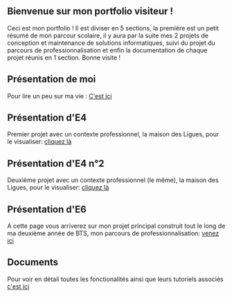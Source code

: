 ## Bienvenue sur mon portfolio visiteur !

Ceci est mon portfolio ! Il est diviser en 5 sections, la première est un petit résumé de mon parcour scolaire, il y aura par la suite mes 2 projets de conception et maintenance de solutions informatiques, suivi du projet du parcours de professionnalisation et enfin la documentation de chaque projet réunis en 1 section. Bonne visite !


## Présentation de moi

Pour lire un peu sur ma vie : [C'est ici](moi/moi.md)

## Présentation d'E4

Premier projet avec un contexte professionnel, la maison des Ligues, pour le visualiser: [cliquez là](e4ipsec/e4ipsec.md)

## Présentation d'E4 n°2

Deuxième projet avec un contexte professionnel (le même), la maison des Ligues, pour le visualiser: [cliquez là](e4shell/e4shell.md)


## Présentation d'E6

A cette page vous arriverez sur mon projet principal construit tout le long de ma deuxième année de BTS, mon parcours de professionnalisation: [venez ici](e6/e6.md)


## Documents

Pour voir en détail toutes les fonctionalités ainsi que leurs tutoriels associés [c'est ici](/home.md)
